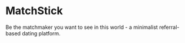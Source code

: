 # MatchStick
Be the matchmaker you want to see in this world - a minimalist referral-based dating platform.

